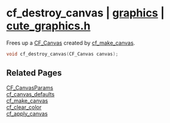 # cf_destroy_canvas | [graphics](https://github.com/RandyGaul/cute_framework/blob/master/docs/graphics/README.md) | [cute_graphics.h](https://github.com/RandyGaul/cute_framework/blob/master/include/cute_graphics.h)

Frees up a [CF_Canvas](https://github.com/RandyGaul/cute_framework/blob/master/docs/graphics/cf_canvas.md) created by [cf_make_canvas](https://github.com/RandyGaul/cute_framework/blob/master/docs/graphics/cf_make_canvas.md).

```cpp
void cf_destroy_canvas(CF_Canvas canvas);
```

## Related Pages

[CF_CanvasParams](https://github.com/RandyGaul/cute_framework/blob/master/docs/graphics/cf_canvasparams.md)  
[cf_canvas_defaults](https://github.com/RandyGaul/cute_framework/blob/master/docs/graphics/cf_canvas_defaults.md)  
[cf_make_canvas](https://github.com/RandyGaul/cute_framework/blob/master/docs/graphics/cf_make_canvas.md)  
[cf_clear_color](https://github.com/RandyGaul/cute_framework/blob/master/docs/graphics/cf_clear_color.md)  
[cf_apply_canvas](https://github.com/RandyGaul/cute_framework/blob/master/docs/graphics/cf_apply_canvas.md)  
